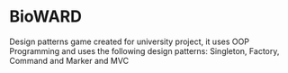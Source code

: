 # BioWARD
Design patterns game created for university project, it uses OOP Programming and uses the following design patterns:
Singleton, Factory, Command and Marker and MVC
